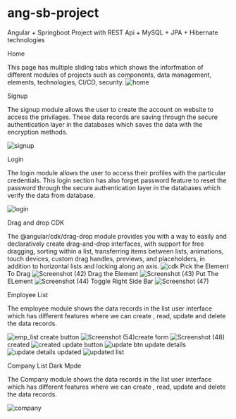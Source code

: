 # ang-sb-project
Angular + Springboot Project with REST Api + MySQL + JPA + Hibernate technologies




Home 

This page has multiple sliding tabs which shows the inforfmation of different modules of projects such as components, data management, elements, technologies, CI/CD, security. 
![home](https://user-images.githubusercontent.com/69523356/147020887-1c14a6f1-94d3-43e4-8ce7-c155f06ebe76.png)

Signup

The signup module allows the user to create the account on website to access the privilages. These data records are saving through the secure authentication layer in the databases which saves the data with the encryption methods.

![signup](https://user-images.githubusercontent.com/69523356/147021612-33e73093-dc4b-4cdc-9aa0-ecb8e1109942.png)

Login

The login module allows the user to access their profiles with the particular credentials. This login section has also forget password feature to reset the password through the secure authentication layer in the databases which verify the data from database.

![login](https://user-images.githubusercontent.com/69523356/147021630-575b3511-572d-4c07-b226-b001086d3d55.png)

Drag and drop CDK

The @angular/cdk/drag-drop module provides you with a way to easily and declaratively create drag-and-drop interfaces, with support for free dragging, sorting within a list, transferring items between lists, animations, touch devices, custom drag handles, previews, and placeholders, in addition to horizontal lists and locking along an axis.
![cdk](https://user-images.githubusercontent.com/69523356/147021521-410fb8bf-9b3b-4f92-9066-0a96c833bf68.png)
Pick the Element To Drag
![Screenshot (42)](https://user-images.githubusercontent.com/69523356/148094303-784c89d5-c72d-4490-b13c-f399acb08309.png)
Drag the Element
![Screenshot (43)](https://user-images.githubusercontent.com/69523356/148094368-d7bb6485-a4ed-4b0a-844e-f17e4475bef2.png)
Put The ELement
![Screenshot (44)](https://user-images.githubusercontent.com/69523356/148094376-6a134230-bff5-4037-b98d-2394afb15c9d.png)
Toggle Right Side Bar
![Screenshot (47)](https://user-images.githubusercontent.com/69523356/148095457-637af89e-1c00-4f50-9414-b35a7c885ea0.png)


Employee List

The employee module shows the data records in the list user interface which has different features where we can create , read, update and delete the data records.

![emp_list](https://user-images.githubusercontent.com/69523356/147021589-b7adbba8-2f4a-4fdd-b83f-1427a0d7a5df.png)
create button
![Screenshot (54)](https://user-images.githubusercontent.com/69523356/148096121-eb415b91-054e-418d-bf4a-ce9b07adf005.png)create form
![Screenshot (48)](https://user-images.githubusercontent.com/69523356/148094606-596d50c8-251b-41ee-bbfb-565904d032d9.png)
created
![created](https://user-images.githubusercontent.com/69523356/148094668-f97e44bf-b6a5-4f3a-b07b-bd519ec85082.png)
update button
![update btn](https://user-images.githubusercontent.com/69523356/148094691-c0723d35-0b7a-472d-8f78-f187767ac50a.png)
update  details
![update details](https://user-images.githubusercontent.com/69523356/148094727-8a94a724-9408-4839-a0cf-8fd3b5cfdd22.png)
updated
![updated list](https://user-images.githubusercontent.com/69523356/148094785-9f0876d2-0215-4059-9557-7c05f43accb4.png)






Company List Dark Mpde

The Company module shows the data records in the list user interface which has different features where we can create , read, update and delete the data records.

![company](https://user-images.githubusercontent.com/69523356/147022745-602861a9-e11d-48f0-b851-ee17bbe5417d.png)





